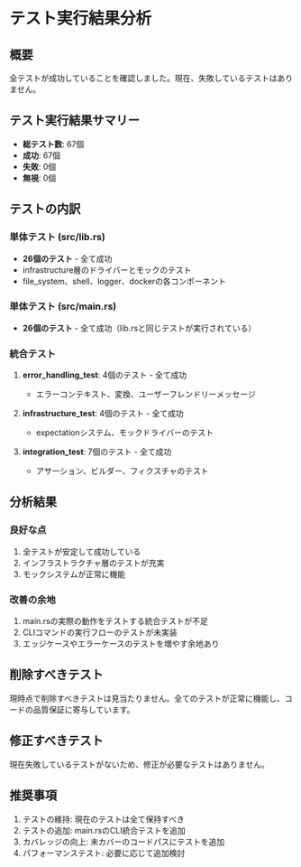 # テスト実行結果分析

## 概要
全テストが成功していることを確認しました。現在、失敗しているテストはありません。

## テスト実行結果サマリー
- **総テスト数**: 67個
- **成功**: 67個
- **失敗**: 0個
- **無視**: 0個

## テストの内訳

### 単体テスト (src/lib.rs)
- **26個のテスト** - 全て成功
- infrastructure層のドライバーとモックのテスト
- file_system、shell、logger、dockerの各コンポーネント

### 単体テスト (src/main.rs)
- **26個のテスト** - 全て成功（lib.rsと同じテストが実行されている）

### 統合テスト
1. **error_handling_test**: 4個のテスト - 全て成功
   - エラーコンテキスト、変換、ユーザーフレンドリーメッセージ

2. **infrastructure_test**: 4個のテスト - 全て成功
   - expectationシステム、モックドライバーのテスト

3. **integration_test**: 7個のテスト - 全て成功
   - アサーション、ビルダー、フィクスチャのテスト

## 分析結果

### 良好な点
1. 全テストが安定して成功している
2. インフラストラクチャ層のテストが充実
3. モックシステムが正常に機能

### 改善の余地
1. main.rsの実際の動作をテストする統合テストが不足
2. CLIコマンドの実行フローのテストが未実装
3. エッジケースやエラーケースのテストを増やす余地あり

## 削除すべきテスト
現時点で削除すべきテストは見当たりません。全てのテストが正常に機能し、コードの品質保証に寄与しています。

## 修正すべきテスト
現在失敗しているテストがないため、修正が必要なテストはありません。

## 推奨事項
1. テストの維持: 現在のテストは全て保持すべき
2. テストの追加: main.rsのCLI統合テストを追加
3. カバレッジの向上: 未カバーのコードパスにテストを追加
4. パフォーマンステスト: 必要に応じて追加検討
